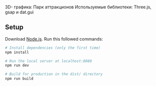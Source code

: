 3D- графика: Парк аттракционов
Используемые библиотеки: Three.js, gsap и dat.gui

## Setup
Download [Node.js](https://nodejs.org/en/download/).
Run this followed commands:

``` bash
# Install dependencies (only the first time)
npm install

# Run the local server at localhost:8080
npm run dev

# Build for production in the dist/ directory
npm run build
```
